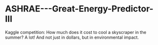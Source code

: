 # ASHRAE---Great-Energy-Predictor-III
 Kaggle competition: How much does it cost to cool a skyscraper in the summer? A lot! And not just in dollars, but in environmental impact. 
